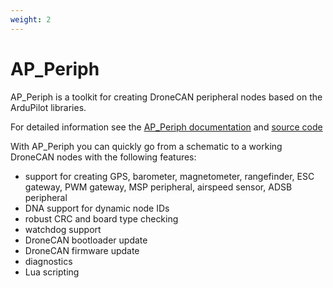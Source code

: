 ```yaml
---
weight: 2
---
```


# AP_Periph

AP_Periph is a toolkit for creating DroneCAN peripheral nodes based on
the ArduPilot libraries.

For detailed information see the
[AP_Periph documentation](https://ardupilot.org/dev/docs/ap-peripheral-landing-page.html) and [source code](https://github.com/ArduPilot/ardupilot/tree/master/Tools/AP_Periph)

With AP_Periph you can quickly go from a schematic to a working
DroneCAN nodes with the following features:

 - support for creating GPS, barometer, magnetometer, rangefinder, ESC
 gateway, PWM gateway, MSP peripheral, airspeed sensor, ADSB
 peripheral
 - DNA support for dynamic node IDs
 - robust CRC and board type checking
 - watchdog support
 - DroneCAN bootloader update
 - DroneCAN firmware update
 - diagnostics
 - Lua scripting
